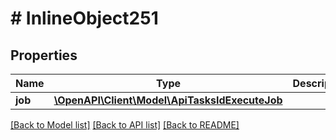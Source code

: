 # # InlineObject251

## Properties

Name | Type | Description | Notes
------------ | ------------- | ------------- | -------------
**job** | [**\OpenAPI\Client\Model\ApiTasksIdExecuteJob**](ApiTasksIdExecuteJob.md) |  |

[[Back to Model list]](../../README.md#models) [[Back to API list]](../../README.md#endpoints) [[Back to README]](../../README.md)
